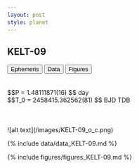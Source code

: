 ```yaml
---
layout: post
style: planet
---
```

<script src="../js/planets.js"></script>

## KELT-09

<!-- Tab links -->
<div class="tab">
<button class="tablinks" onclick="openCity(event, 'Ephemeris')">Ephemeris</button>
<button class="tablinks" onclick="openCity(event, 'Data')">Data</button>
<button class="tablinks" onclick="openCity(event, 'Figures')">Figures</button>
</div>

<!-- Tab content -->
<div id="Ephemeris" class="tabcontent" markdown="1">
<br/><br/>
$$P = 1.48111871(16) $$ day <br/>
$$T_0 = 2458415.362562(81) $$ BJD TDB
<br/><br/>
<br/><br/>
![alt text](/images/KELT-09_o_c.png)
</div>


<div id="Data" class="tabcontent" markdown="1">

{% include data/data_KELT-09.md %}

</div>

<div id="Figures" class="tabcontent" markdown="1">
{% include figures/figures_KELT-09.md %}
</div>


<script src="../js/tabs.js"></script>


